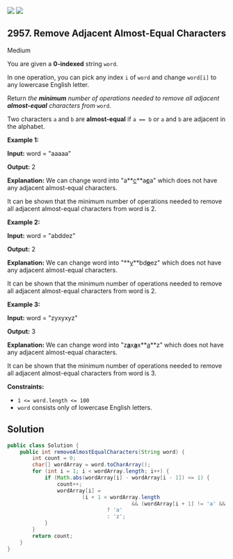 [![](https://img.shields.io/github/stars/javadev/LeetCode-in-Java?label=Stars&style=flat-square)](https://github.com/javadev/LeetCode-in-Java)
[![](https://img.shields.io/github/forks/javadev/LeetCode-in-Java?label=Fork%20me%20on%20GitHub%20&style=flat-square)](https://github.com/javadev/LeetCode-in-Java/fork)

## 2957\. Remove Adjacent Almost-Equal Characters

Medium

You are given a **0-indexed** string `word`.

In one operation, you can pick any index `i` of `word` and change `word[i]` to any lowercase English letter.

Return _the **minimum** number of operations needed to remove all adjacent **almost-equal** characters from_ `word`.

Two characters `a` and `b` are **almost-equal** if `a == b` or `a` and `b` are adjacent in the alphabet.

**Example 1:**

**Input:** word = "aaaaa"

**Output:** 2

**Explanation:** We can change word into "a**<ins>c</ins>**a<ins>**c**</ins>a" which does not have any adjacent almost-equal characters. 

It can be shown that the minimum number of operations needed to remove all adjacent almost-equal characters from word is 2.

**Example 2:**

**Input:** word = "abddez"

**Output:** 2

**Explanation:** We can change word into "**<ins>y</ins>**bd<ins>**o**</ins>ez" which does not have any adjacent almost-equal characters. 

It can be shown that the minimum number of operations needed to remove all adjacent almost-equal characters from word is 2.

**Example 3:**

**Input:** word = "zyxyxyz"

**Output:** 3

**Explanation:** We can change word into "z<ins>**a**</ins>x<ins>**a**</ins>x**<ins>a</ins>**z" which does not have any adjacent almost-equal characters.

It can be shown that the minimum number of operations needed to remove all adjacent almost-equal characters from word is 3.

**Constraints:**

*   `1 <= word.length <= 100`
*   `word` consists only of lowercase English letters.

## Solution

```java
public class Solution {
    public int removeAlmostEqualCharacters(String word) {
        int count = 0;
        char[] wordArray = word.toCharArray();
        for (int i = 1; i < wordArray.length; i++) {
            if (Math.abs(wordArray[i] - wordArray[i - 1]) <= 1) {
                count++;
                wordArray[i] =
                        (i + 1 < wordArray.length
                                        && (wordArray[i + 1] != 'a' && wordArray[i + 1] != 'b'))
                                ? 'a'
                                : 'z';
            }
        }
        return count;
    }
}
```